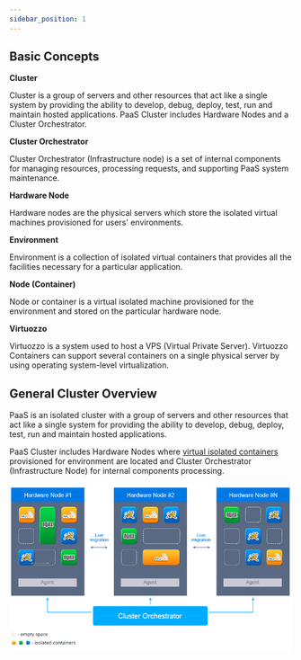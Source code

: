 ```yaml
---
sidebar_position: 1
---
```


## Basic Concepts

**Cluster**

Cluster is a group of servers and other resources that act like a single system by providing the ability to develop, debug, deploy, test, run and maintain hosted applications. PaaS Cluster includes Hardware Nodes and a Cluster Orchestrator.

**Cluster Orchestrator**

Cluster Orchestrator (Infrastructure node) is a set of internal components for managing resources, processing requests, and supporting PaaS system maintenance.

**Hardware Node**

Hardware nodes are the physical servers which store the isolated virtual machines provisioned for users' environments.

**Environment**

Environment is a collection of isolated virtual containers that provides all the facilities necessary for a particular application.

**Node (Container)**

Node or container is a virtual isolated machine provisioned for the environment and stored on the particular hardware node.

**Virtuozzo**

Virtuozzo is a system used to host a VPS (Virtual Private Server). Virtuozzo Containers can support several containers on a single physical server by using operating system-level virtualization.

## General Cluster Overview

PaaS is an isolated cluster with a group of servers and other resources that act like a single system for providing the ability to develop, debug, deploy, test, run and maintain hosted applications.

PaaS Cluster includes Hardware Nodes where [virtual isolated containers](https://cloudmydc.com/) provisioned for environment are located and Cluster Orchestrator (Infrastructure Node) for internal components processing.

![Locale Dropdown](./img/PaaSClusterOverview/01-paas-cluster.png)
